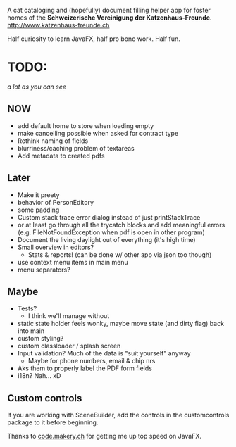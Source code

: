 A cat cataloging and (hopefully) document filling helper app for foster homes of the **Schweizerische Vereinigung der Katzenhaus-Freunde**.
http://www.katzenhaus-freunde.ch

Half curiosity to learn JavaFX, half pro bono work. Half fun.

# TODO:
*a lot as you can see*

## NOW
* add default home to store when loading empty
* make cancelling possible when asked for contract type
* Rethink naming of fields
* blurriness/caching problem of textareas
* Add metadata to created pdfs

## Later
* Make it preety
 * behavior of PersonEditory
 * some padding 
* Custom stack trace error dialog instead of just printStackTrace
 * or at least go through all the trycatch blocks and add meaningful errors (e.g. FileNotFoundException when pdf is open in other program)
* Document the living daylight out of everything (it's high time)
* Small overview in editors?
	* Stats & reports! (can be done w/ other app via json too though)
* use context menu items in main menu
* menu separators?


## Maybe

* Tests?
  * I think we'll manage without
* static state holder feels wonky, maybe move state (and dirty flag) back into main
* custom styling?
* custom classloader / splash screen
* Input validation? Much of the data is "suit yourself" anyway
  * Maybe for phone numbers, email & chip nrs
* Aks them to properly label the PDF form fields
* i18n? Nah... xD

 
 
## Custom controls

If you are working with SceneBuilder, add the controls in the customcontrols package to it before beginning.
 
 Thanks to [code.makery.ch](https://code.makery.ch/library/javafx-tutorial/) for getting me up top speed on JavaFX.
